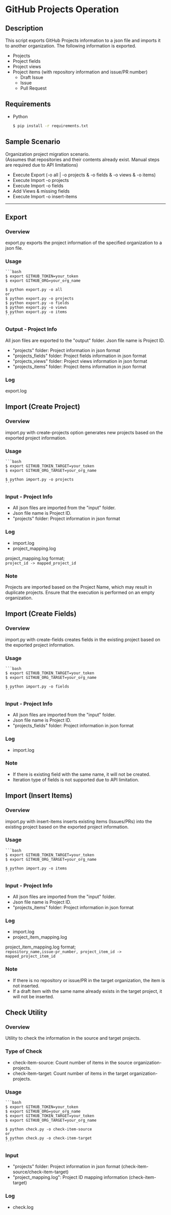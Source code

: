 # GitHub Projects Operation

## Description
This script exports GitHub Projects information to a json file and imports it to another organization.
The following information is exported.
- Projects
- Project fields
- Project views
- Project items (with repository information and issue/PR number)
    - Draft Issue
    - Issue
    - Pull Request

## Requirements
- Python
    ```bash
    $ pip install -r requirements.txt
    ```

## Sample Scenario
Organization project migration scenario. 
<br>(Assumes that repositories and their contents already exist. Manual steps are required due to API limitations)
- Execute Export (-o all | -o projects & -o fields & -o views & -o items)
- Execute Import -o projects
- Execute Import -o fields
- Add Views & missing fields
- Execute Import -o insert-items
  
---
## Export

### Overview
export.py exports the project information of the specified organization to a json file.

### Usage
    
    ```bash
    $ export GITHUB_TOKEN=your_token
    $ export GITHUB_ORG=your_org_name

    $ python export.py -o all
    or
    $ python export.py -o projects
    $ python export.py -o fields
    $ python export.py -o views
    $ python export.py -o items
    ```

### Output - Project Info
All json files are exported to the "output" folder.
Json file name is Project ID.
- "projects" folder: Project information in json format
- "projects_fields" folder: Project fields information in json format
- "projects_views" folder: Project views information in json format
- "projects_items" folder: Project items information in json format

### Log
export.log

## Import (Create Project)

### Overview
import.py with create-projects option generates new projects based on the exported project information.

### Usage
    
    ```bash
    $ export GITHUB_TOKEN_TARGET=your_token
    $ export GITHUB_ORG_TARGET=your_org_name

    $ python import.py -o projects
    ```
### Input - Project Info
- All json files are imported from the "input" folder.
- Json file name is Project ID.
- "projects" folder: Project information in json format

### Log
- import.log
- project_mapping.log

project_mapping.log format;<br>
`project_id -> mapped_project_id`

### Note
Projects are imported based on the Project Name, which may result in duplicate projects. Ensure that the execution is performed on an empty organization.

## Import (Create Fields)

### Overview
import.py with create-fields creates fields in the existing project based on the exported project information.

### Usage
    
    ```bash
    $ export GITHUB_TOKEN_TARGET=your_token
    $ export GITHUB_ORG_TARGET=your_org_name

    $ python import.py -o fields
    ```
### Input - Project Info
- All json files are imported from the "input" folder.
- Json file name is Project ID.
- "projects_fields" folder: Project information in json format

### Log
- import.log

### Note
- If there is existing field with the same name, it will not be created.
- Iteration type of fields is not supported due to API limitation.

## Import (Insert Items)

### Overview
import.py with insert-items inserts existing items (Issues/PRs) into the existing project based on the exported project information.

### Usage
    
    ```bash
    $ export GITHUB_TOKEN_TARGET=your_token
    $ export GITHUB_ORG_TARGET=your_org_name

    $ python import.py -o items
    ```
### Input - Project Info
- All json files are imported from the "input" folder.
- Json file name is Project ID.
- "projects_items" folder: Project information in json format

### Log
- import.log
- project_item_mapping.log

project_item_mapping.log format;<br>
`repository_name,issue-pr_number, project_item_id -> mapped_project_item_id`

### Note
- If there is no repository or issue/PR in the target organization, the item is not inserted.
- If a draft item with the same name already exists in the target project, it will not be inserted.

## Check Utility

### Overview
Utility to check the information in the source and target projects.

### Type of Check
- check-item-source: Count number of items in the source organization-projects.
- check-item-target: Count number of items in the target organization-projects.

### Usage
    
    ```bash
    $ export GITHUB_TOKEN=your_token
    $ export GITHUB_ORG=your_org_name
    $ export GITHUB_TOKEN_TARGET=your_token
    $ export GITHUB_ORG_TARGET=your_org_name

    $ python check.py -o check-item-source
    or
    $ python check.py -o check-item-target
    ```
### Input
- "projects" folder: Project information in json format (check-item-source/check-item-target)
- "project_mapping.log": Project ID mapping information (check-item-target)

### Log
- check.log
